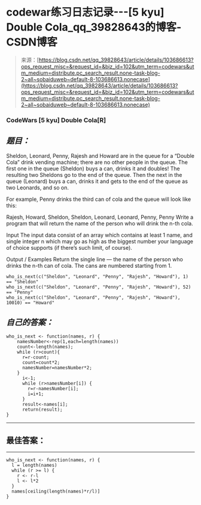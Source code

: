 <!--yml
category: codewars
date: 2022-08-13 11:45:25
-->

# codewar练习日志记录---[5 kyu] Double Cola_qq_39828643的博客-CSDN博客

> 来源：[https://blog.csdn.net/qq_39828643/article/details/103686613?ops_request_misc=&request_id=&biz_id=102&utm_term=codewars&utm_medium=distribute.pc_search_result.none-task-blog-2~all~sobaiduweb~default-8-103686613.nonecase](https://blog.csdn.net/qq_39828643/article/details/103686613?ops_request_misc=&request_id=&biz_id=102&utm_term=codewars&utm_medium=distribute.pc_search_result.none-task-blog-2~all~sobaiduweb~default-8-103686613.nonecase)

### CodeWars [5 kyu] Double Cola[R]

## ***题目：***

Sheldon, Leonard, Penny, Rajesh and Howard are in the queue for a “Double Cola” drink vending machine; there are no other people in the queue. The first one in the queue (Sheldon) buys a can, drinks it and doubles! The resulting two Sheldons go to the end of the queue. Then the next in the queue (Leonard) buys a can, drinks it and gets to the end of the queue as two Leonards, and so on.

For example, Penny drinks the third can of cola and the queue will look like this:

Rajesh, Howard, Sheldon, Sheldon, Leonard, Leonard, Penny, Penny
Write a program that will return the name of the person who will drink the n-th cola.

Input
The input data consist of an array which contains at least 1 name, and single integer n which may go as high as the biggest number your language of choice supports (if there’s such limit, of course).

Output / Examples
Return the single line — the name of the person who drinks the n-th can of cola. The cans are numbered starting from 1.

```
who_is_next(c("Sheldon", "Leonard", "Penny", "Rajesh", "Howard"), 1) == "Sheldon"
who_is_next(c("Sheldon", "Leonard", "Penny", "Rajesh", "Howard"), 52) == "Penny"
who_is_next(c("Sheldon", "Leonard", "Penny", "Rajesh", "Howard"), 10010) == "Howard" 
```

## ***自己的答案：***

```
who_is_next <- function(names, r) {
    namesNumber<-rep(1,each=length(names))  
    count<-length(names);    
    while (r>count){
      r=r-count;
      count=count*2;
      namesNumber=namesNumber*2;
    }  
      i<-1;
      while (r>namesNumber[i]) {
        r=r-namesNumber[i];
        i=i+1;
      }  
      result<-names[i];
      return(result);  
} 
```

* * *

## 最佳答案：

* * *

```
who_is_next <- function(names, r) {
  l = length(names)
  while (r >= l) {
    r <- r-l
    l <- l*2
  }
  names[ceiling(length(names)*r/l)]
} 
```
